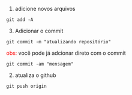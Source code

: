 1. adicione novos arquivos

```shell
git add -A

```
3. Adicionar o commit

```shell
git commit -m "atualizando repositório"
```
<span style="color:red">obs:</span> você pode já adcionar direto com o commit

```shell
git commit -am "mensagem"
```

2. atualiza o github

```shell
git push origin
```

